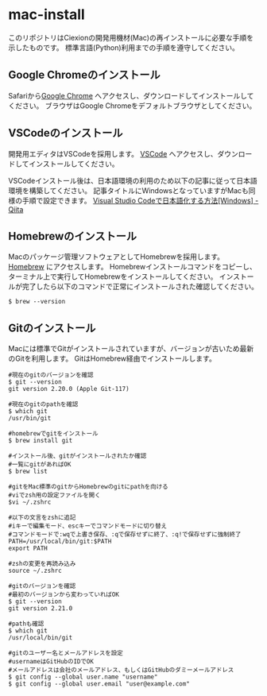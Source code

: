 # mac-install

このリポジトリはCiexionの開発用機材(Mac)の再インストールに必要な手順を示したものです。
標準言語(Python)利用までの手順を遵守してください。

## Google Chromeのインストール
Safariから[Google Chrome](https://www.google.com/intl/ja_jp/chrome/) へアクセスし、ダウンロードしてインストールしてください。
ブラウザはGoogle Chromeをデフォルトブラウザとしてください。

## VSCodeのインストール
開発用エディタはVSCodeを採用します。
[VSCode](https://azure.microsoft.com/ja-jp/products/visual-studio-code/) へアクセスし、ダウンロードしてインストールしてください。

VSCodeインストール後は、日本語環境の利用のため以下の記事に従って日本語環境を構築してください。
記事タイトルにWindowsとなっていますがMacも同様の手順で設定できます。
[Visual Studio Codeで日本語化する方法[Windows] - Qiita](https://qiita.com/nanamesincos/items/5c48ff88a4eeef0a8631)

## Homebrewのインストール
Macのパッケージ管理ソフトウェアとしてHomebrewを採用します。
[Homebrew](https://brew.sh/index_ja) にアクセスします。
Homebrewインストールコマンドをコピーし、ターミナル上で実行してHomebrewをインストールしてください。
インストールが完了したら以下のコマンドで正常にインストールされた確認してください。

```
$ brew --version
```

## Gitのインストール
Macには標準でGitがインストールされていますが、バージョンが古いため最新のGitを利用します。
GitはHomebrew経由でインストールします。

```
#現在のgitのバージョンを確認
$ git --version
git version 2.20.0 (Apple Git-117)

#現在のgitのpathを確認
$ which git
/usr/bin/git

#homebrewでgitをインストール
$ brew install git

#インストール後、gitがインストールされたか確認
#一覧にgitがあればOK
$ brew list

#gitをMac標準のgitからHomebrewのgitにpathを向ける
#viでzsh用の設定ファイルを開く
$vi ~/.zshrc

#以下の文言をzshに追記
#iキーで編集モード、escキーでコマンドモードに切り替え
#コマンドモードで:wqで上書き保存、:qで保存せずに終了、:q!で保存せずに強制終了
PATH=/usr/local/bin/git:$PATH
export PATH

#zshの変更を再読み込み
source ~/.zshrc

#gitのバージョンを確認
#最初のバージョンから変わっていればOK
$ git --version
git version 2.21.0

#pathも確認
$ which git
/usr/local/bin/git

#gitのユーザー名とメールアドレスを設定
#usernameはGitHubのIDでOK
#メールアドレスは会社のメールアドレス、もしくはGitHubのダミーメールアドレス
$ git config --global user.name "username"
$ git config --global user.email "user@example.com"
